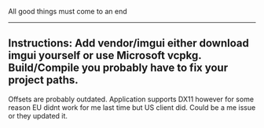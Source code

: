 All good things must come to an end

--------
Instructions:
Add vendor/imgui either download imgui yourself or use Microsoft vcpkg.
Build/Compile you probably have to fix your project paths.
--
Offsets are probably outdated. Application supports DX11 however for some reason EU didnt work for me last time but US client did. Could be a me issue or they updated it.
